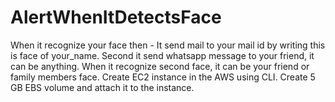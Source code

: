 # AlertWhenItDetectsFace
When it recognize your face then - It send mail to your mail id by writing this is face of your_name. Second it send whatsapp message to your friend, it can be anything. When it recognize second face, it can be your friend or family members face.  Create EC2 instance in the AWS using CLI.  Create 5 GB EBS volume and attach it to the instance. 
